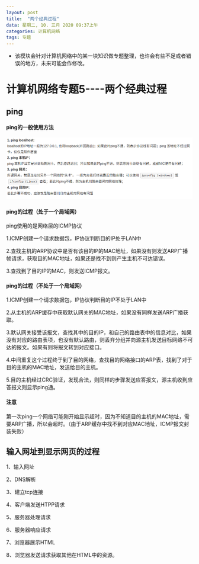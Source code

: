 ```yaml
---
layout: post
title:  "两个经典过程"
data: 星期二, 10. 三月 2020 09:37上午 
categories: 计算机网络
tags: 专题
---
```

* 该模块会针对计算机网络中的某一块知识做专题整理，也许会有些不足或者错误的地方，未来可能会作修改。

#  计算机网络专题5----两个经典过程

## ping

#### ping的一般使用方法

![](imgs/20200310-094816.png)

#### ping的过程（处于一个局域网）
>
ping使用的是网络层的ICMP协议

1.ICMP创建一个请求数据包，IP协议判断目的IP处于LAN中

2.查找主机的ARP协议中是否有该目的IP的MAC地址，如果没有则发送ARP广播帧请求，获取目的MAC地址，如果还是找不到则产生主机不可达错误。

3.查找到了目的IP的MAC，则发送ICMP报文。

#### ping的过程（不处于一个局域网）
1.ICMP创建一个请求数据包，IP协议判断目的IP不处于LAN中

2.从主机的ARP缓存中获取默认网关的MAC地址，如果没有同样发送ARP广播获取。

3.默认网关接受该报文，查找其中的目的IP，和自己的路由表中的信息对比，如果没有对应的路由表项，也没有默认路由，则丢弃分组并向源主机发送目标网络不可达的报文。如果有则将报文转到对应接口。

4.中间重复这个过程终于到了目的网络，查找目的网络接口的ARP表，找到了对于目的主机的MAC地址，发送给目的主机。

5.目的主机经过CRC验证，发现合法，则同样的步骤发送应答报文，源主机收到应答报文则显示ping通。

#### 注意
第一次ping一个网络可能刚开始显示超时，因为不知道目的主机的MAC地址，需要ARP广播，所以会超时。（由于ARP缓存中找不到对应MAC地址，ICMP报文封装失败）


## 输入网址到显示网页的过程

1、输入网址

2、DNS解析

3、建立tcp连接

4、客户端发送HTPP请求

5、服务器处理请求　

6、服务器响应请求

7、浏览器展示HTML

8、浏览器发送请求获取其他在HTML中的资源。




